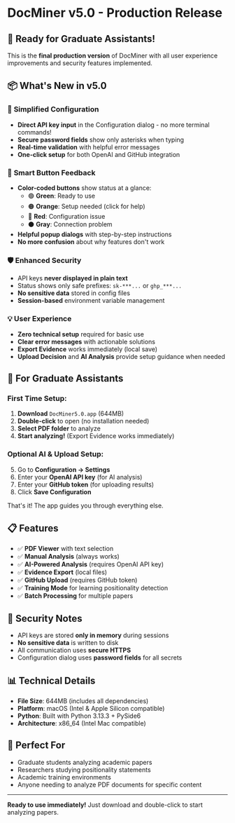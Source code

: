 # DocMiner v5.0 - Production Release

## 🎉 **Ready for Graduate Assistants!**

This is the **final production version** of DocMiner with all user experience improvements and security features implemented.

## 📦 **What's New in v5.0**

### 🔧 **Simplified Configuration**
- **Direct API key input** in the Configuration dialog - no more terminal commands!
- **Secure password fields** show only asterisks when typing
- **Real-time validation** with helpful error messages
- **One-click setup** for both OpenAI and GitHub integration

### 🚀 **Smart Button Feedback**
- **Color-coded buttons** show status at a glance:
  - 🟢 **Green**: Ready to use
  - 🟠 **Orange**: Setup needed (click for help)
  - 🔴 **Red**: Configuration issue
  - ⚫ **Gray**: Connection problem
- **Helpful popup dialogs** with step-by-step instructions
- **No more confusion** about why features don't work

### 🛡️ **Enhanced Security**
- API keys **never displayed in plain text**
- Status shows only safe prefixes: `sk-***...` or `ghp_***...`
- **No sensitive data** stored in config files
- **Session-based** environment variable management

### 💡 **User Experience**
- **Zero technical setup** required for basic use
- **Clear error messages** with actionable solutions
- **Export Evidence** works immediately (local save)
- **Upload Decision** and **AI Analysis** provide setup guidance when needed

## 🔧 **For Graduate Assistants**

### **First Time Setup:**
1. **Download** `DocMiner5.0.app` (644MB)
2. **Double-click** to open (no installation needed)
3. **Select PDF folder** to analyze
4. **Start analyzing!** (Export Evidence works immediately)

### **Optional AI & Upload Setup:**
5. Go to **Configuration → Settings**
6. Enter your **OpenAI API key** (for AI analysis)
7. Enter your **GitHub token** (for uploading results)
8. Click **Save Configuration**

That's it! The app guides you through everything else.

## 📋 **Features**

- ✅ **PDF Viewer** with text selection
- ✅ **Manual Analysis** (always works)
- ✅ **AI-Powered Analysis** (requires OpenAI API key)
- ✅ **Evidence Export** (local files)
- ✅ **GitHub Upload** (requires GitHub token)
- ✅ **Training Mode** for learning positionality detection
- ✅ **Batch Processing** for multiple papers

## 🔐 **Security Notes**

- API keys are stored **only in memory** during sessions
- **No sensitive data** is written to disk
- All communication uses **secure HTTPS**
- Configuration dialog uses **password fields** for all secrets

## 📊 **Technical Details**

- **File Size**: 644MB (includes all dependencies)
- **Platform**: macOS (Intel & Apple Silicon compatible)
- **Python**: Built with Python 3.13.3 + PySide6
- **Architecture**: x86_64 (Intel Mac compatible)

## 🎯 **Perfect For**

- Graduate students analyzing academic papers
- Researchers studying positionality statements
- Academic training environments
- Anyone needing to analyze PDF documents for specific content

---

**Ready to use immediately!** Just download and double-click to start analyzing papers.